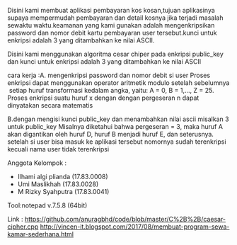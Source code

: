 Disini kami membuat aplikasi pembayaran kos kosan,tujuan aplikasinya supaya mempermudah pembayaran dan detail kosnya jika terjadi           masalah sewaktu waktu.keamanan yang kami gunakan adalah mengenkripsikan password dan nomor debit kartu pembayaran user tersebut.kunci untuk enkripsi adalah 3 yang ditambahkan ke nilai ASCII.

Disini kami menggunakan algoritma cesar chiper pada enkripsi public_key dan kunci untuk enkripsi adalah 3 yang ditambahkan ke nilai ASCII

cara kerja :A. mengenkripsi password dan nomor debit si user 
           Proses enkripsi dapat menggunakan operator aritmetik modulo setelah sebelumnya  setiap huruf transformasi kedalam angka, yaitu: A = 0, B = 1,…, Z = 25.  Proses enkripsi suatu huruf x dengan dengan pergeseran n dapat dinyatakan secara matematis

B.dengan mengisi kunci public_key dan menambahkan nilai ascii misalkan 3 untuk public_key Misalnya diketahui bahwa pergeseran = 3, maka huruf A akan digantikan oleh huruf D, huruf B menjadi huruf E, dan seterusnya. setelah si user bisa masuk ke aplikasi tersebut nomornya sudah terenkripsi kecuali nama user tidak terenkripsi

Anggota Kelompok : 
- Ilhami algi plianda (17.83.0008)
- Umi Maslikhah	  (17.83.0028)
- M Rizky Syahputra   (17.83.0041) 
           
Tool:notepad v.7.5.8 (64bit)

Link : https://github.com/anuragbhd/code/blob/master/C%2B%2B/caesar-cipher.cpp
       http://vincen-it.blogspot.com/2017/08/membuat-program-sewa-kamar-sederhana.html
